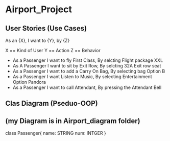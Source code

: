 # Airport_Project

## User Stories (Use Cases)
 
 As an {X}, I want to {Y}, by {Z}

 X == Kind of User
 Y == Action 
 Z == Behavior 

 * As a Passenger I want to fly First Class, By selcting Flight package XXL
 * As A Passenger I want to sit by Exit Row, By selcting 32A Exit row seat
 * As a Passenger I want to add a Carry On Bag, By selecting bag Option B
 * As a Passenger I want Listen to Music, By selecting Entertainment Option Pandora
 * As a Passenger I want to call Attendant, By pressing the Attendant Bell


 ## Clas Diagram (Pseduo-OOP) 
 ## (my Diagram is in Airport_diagram folder)


class Passenger{
    name: STRING
    num: INTGER
}

 

 
